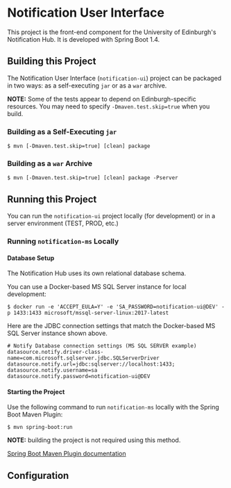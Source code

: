 # Notification User Interface

This project is the front-end component for the University of Edinburgh's Notification Hub.  It is
developed with Spring Boot 1.4.

## Building this Project

The Notification User Interface (`notification-ui`) project can be packaged in two ways:  as a
self-executing `jar` or as a `war` archive.

**NOTE:** Some of the tests appear to depend on Edinburgh-specific resources.  You may need to
specify `-Dmaven.test.skip=true` when you build.

### Building as a Self-Executing `jar`

```
$ mvn [-Dmaven.test.skip=true] [clean] package
```

### Building as a `war` Archive

```
$ mvn [-Dmaven.test.skip=true] [clean] package -Pserver
```

## Running this Project

You can run the `notification-ui` project locally (for development) or in a server environment
(TEST, PROD, etc.)

### Running `notification-ms` Locally

#### Database Setup

The Notification Hub uses its own relational database schema.

You can use a Docker-based MS SQL Server instance for local development:

```
$ docker run -e 'ACCEPT_EULA=Y' -e 'SA_PASSWORD=notification-ui@DEV' -p 1433:1433 microsoft/mssql-server-linux:2017-latest
```

Here are the JDBC connection settings that match the Docker-based MS SQL Server instance shown above.

```
# Notify Database connection settings (MS SQL SERVER example)
datasource.notify.driver-class-name=com.microsoft.sqlserver.jdbc.SQLServerDriver
datasource.notify.url=jdbc:sqlserver://localhost:1433;
datasource.notify.username=sa
datasource.notify.password=notification-ui@DEV
```

#### Starting the Project

Use the following command to run `notification-ms` locally with the Spring Boot Maven Plugin:

```
$ mvn spring-boot:run
```

**NOTE:** building the project is not required using this method.

[Spring Boot Maven Plugin documentation][]

## Configuration


[Spring Boot Maven Plugin documentation]: https://docs.spring.io/spring-boot/docs/current/reference/html/using-boot-running-your-application.html#using-boot-running-with-the-maven-plugin

